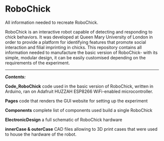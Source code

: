 # RoboChick
   All information needed to recreate RoboChick.

  RoboChick is an interactive robot capable of detecting and responding to chick behaviors. It was developed at Queen Mary University of London in order to provide a platform for identifying features that promote social interaction and filial imprinting in chicks. This repository contains all information needed to manufacture the basic version of RoboChick- with its simple, modular design, it can be easily customised depending on the requirements of the experiment. 


***


_**Contents:**_

**Code_RoboChick** code used in the basic version of RoboChick, written in Arduino, ran on Adafruit HUZZAH ESP8266 WiFi-enabled microcontroller. 

**Pages** code that renders the GUI website for setting up the experiment

**Components** complete list of components used build a single RoboChick

**ElectronicDesign** a full schematic of RoboChick hardware

**innerCase & outerCase** CAD files allowing to 3D print cases that were used to house the hardware of the robot. 
